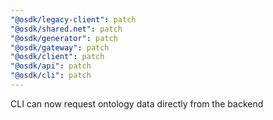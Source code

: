 ```yaml
---
"@osdk/legacy-client": patch
"@osdk/shared.net": patch
"@osdk/generator": patch
"@osdk/gateway": patch
"@osdk/client": patch
"@osdk/api": patch
"@osdk/cli": patch
---
```


CLI can now request ontology data directly from the backend
